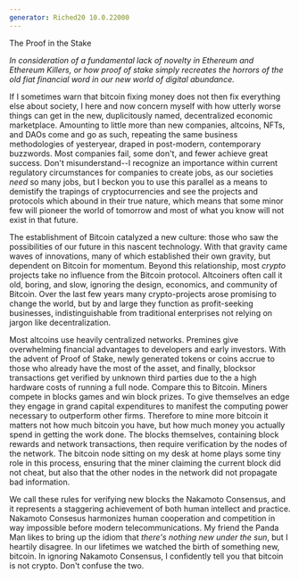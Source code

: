 ```yaml
---
generator: Riched20 10.0.22000
---
```


The Proof in the Stake

*In consideration of a fundamental lack of novelty in Ethereum and
Ethereum Killers, or how proof of stake simply recreates the horrors of
the old fiat financial word in our new world of digital abundance.*

If I sometimes warn that bitcoin fixing money does not then fix
everything else about society, I here and now concern myself with how
utterly worse things can get in the new, duplicitously named,
decentralized economic marketplace. Amounting to little more than new
companies, altcoins, NFTs, and DAOs come and go as such, repeating the
same business methodologies of yesteryear, draped in post-modern,
contemporary buzzwords. Most companies fail, some don\'t, and fewer
achieve great success. Don\'t misunderstand\--I recognize an importance
within current regulatory circumstances for companies to create jobs, as
our societies *need* so many jobs, but I beckon you to use this parallel
as a means to demistify the trapings of cryptocurrencies and see the
projects and protocols which abound in their true nature, which means
that some minor few will pioneer the world of tomorrow and most of what
you know will not exist in that future.

The establishment of Bitcoin catalyzed a new culture: those who saw the
possibilities of our future in this nascent technology. With that
gravity came waves of innovations, many of which established their own
gravity, but dependent on Bitcoin for momentum. Beyond this
relationship, most *crypto* projects take no influence from the Bitcoin
protocol. Altcoiners often call it old, boring, and slow, ignoring the
design, economics, and community of Bitcoin. Over the last few years
many crypto-projects arose promising to change the world, but by and
large they function as profit-seeking businesses, indistinguishable from
traditional enterprises not relying on jargon like decentralization.

Most altcoins use heavily centralized networks. Premines give
overwhelming financial advantages to developers and early investors.
With the advent of Proof of Stake, newly generated tokens or coins
accrue to those who already have the most of the asset, and finally,
blocksor transactions get verified by unknown third parties due to the a
high hardware costs of running a full node. Compare this to Bitcoin.
Miners compete in blocks games and win block prizes. To give themselves
an edge they engage in grand capital expenditures to manifest the
computing power necessary to outperform other firms. Therefore to mine
more bitcoin it matters not how much bitcoin you have, but how much
money you actually spend in getting the work done. The blocks
themselves, containing block rewards and network transactions, then
require verification by the nodes of the network. The bitcoin node
sitting on my desk at home plays some tiny role in this process,
ensuring that the miner claiming the current block did not cheat, but
also that the other nodes in the network did not propagate bad
information.

We call these rules for verifying new blocks the Nakamoto Consensus, and
it represents a staggering achievement of both human intellect and
practice. Nakamoto Consesus harmonizes human cooperation and competition
in way impossible before modern telecommunications. My friend the Panda
Man likes to bring up the idiom that *there\'s nothing new under the
sun*, but I heartily disagree. In our lifetimes we watched the birth of
something new, bitcoin. In ignoring Nakamoto Consensus, I confidently
tell you that bitcoin is not crypto. Don\'t confuse the two.

